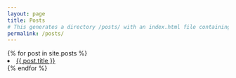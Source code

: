 ```yaml
---
layout: page
title: Posts
# This generates a directory /posts/ with an index.html file containing the html output from the for loop below, which list all the files in _posts
permalink: /posts/
---
```


<div class="posts-index">
	{% for post in site.posts %}
		<li>
			<a href="{{ post.url | prepend: site.baseurl }}">{{ post.title }}</a>
		</li>
	{% endfor %}
</div>
